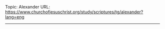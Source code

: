 Topic: Alexander
URL: https://www.churchofjesuschrist.org/study/scriptures/tg/alexander?lang=eng

---

